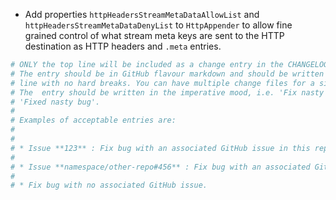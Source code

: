 * Add properties `httpHeadersStreamMetaDataAllowList` and `httpHeadersStreamMetaDataDenyList` to `HttpAppender` to allow fine grained control of what stream meta keys are sent to the HTTP destination as HTTP headers and `.meta` entries.


```sh
# ONLY the top line will be included as a change entry in the CHANGELOG.
# The entry should be in GitHub flavour markdown and should be written on a SINGLE
# line with no hard breaks. You can have multiple change files for a single GitHub issue.
# The  entry should be written in the imperative mood, i.e. 'Fix nasty bug' rather than
# 'Fixed nasty bug'.
#
# Examples of acceptable entries are:
#
#
# * Issue **123** : Fix bug with an associated GitHub issue in this repository
#
# * Issue **namespace/other-repo#456** : Fix bug with an associated GitHub issue in another repository
#
# * Fix bug with no associated GitHub issue.
```
